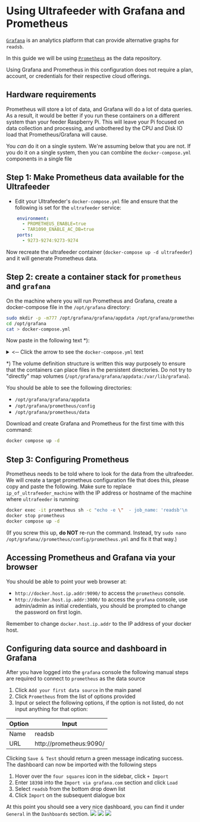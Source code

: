 # Using Ultrafeeder with Grafana and Prometheus

[`Grafana`](https://grafana.com/) is an analytics platform that can provide alternative graphs for `readsb`.

In this guide we will be using [`Prometheus`](https://prometheus.io/) as the data repository.

Using Grafana and Prometheus in this configuration does not require a plan, account, or credentials for their respective cloud offerings.

## Hardware requirements

Prometheus will store a lot of data, and Grafana will do a lot of data queries. As a result, it would be better if you run these containers on a different system than your feeder Raspberry Pi. This will leave your Pi focused on data collection and processing, and unbothered by the CPU and Disk IO load that Prometheus/Grafana will cause.

You *can* do it on a single system. We're assuming below that you are not. If you do it on a single system, then you can combine the `docker-compose.yml` components in a single file

## Step 1: Make Prometheus data available for the Ultrafeeder

- Edit your Ultrafeeder's `docker-compose.yml` file and ensure that the following is set for the `ultrafeeder` service:

```yaml
    environment:
      - PROMETHEUS_ENABLE=true
      - TAR1090_ENABLE_AC_DB=true
    ports:
      - 9273-9274:9273-9274
```

Now recreate the ultrafeeder container (`docker-compose up -d ultrafeeder`) and it will generate Prometheus data.

## Step 2: create a container stack for `prometheus` and `grafana`

On the machine where you will run Prometheus and Grafana, create a docker-compose file in the `/opt/grafana` directory:

```bash
sudo mkdir -p -m777 /opt/grafana/grafana/appdata /opt/grafana/prometheus/config /opt/grafana/prometheus/data
cd /opt/grafana
cat > docker-compose.yml
```

Now paste in the following text *):

<details>
  <summary>&lt;&dash;&dash; Click the arrow to see the <code>docker-compose.yml</code> text</summary>

```yaml
version: '3.9'

volumes:
  grafana:
    driver: local
    driver_opts:
      type: none
      device: "/opt/grafana/grafana/appdata"
      o: bind
  prom-config:
    driver: local
    driver_opts:
      type: none
      device: "/opt/grafana/prometheus/config"
      o: bind
  prom-data:
    driver: local
    driver_opts:
      type: none
      device: "/opt/grafana/prometheus/data"
      o: bind

services:
  grafana:
    image: grafana/grafana-oss:latest
    restart: unless-stopped
    container_name: grafana
    hostname: grafana
    tty: true
    # uncomment the following section and set the variables if you are exposing Grafana to the internet behind a rev web proxy:
    # environment:
    #   - GF_SERVER_ROOT_URL=https://mywebsite.com/grafana
    #   - GF_SERVER_SERVE_FROM_SUB_PATH=true
    ports:
      - 3000:3000
    volumes:
      - grafana:/var/lib/grafana

  prometheus:
    image: prom/prometheus
    container_name: prometheus
    hostname: prometheus
    restart: unless-stopped
    tmpfs:
      - /tmp
    volumes:
      - prom-config:/etc/prometheus
      - prom-data:/prometheus
    ports:
      - 9090:9090
```

</details>

*) The volume definition structure is written this way purposely to ensure that the containers can place files in the persistent directories. Do not try to "directly" map volumes (`/opt/grafana/grafana/appdata:/var/lib/grafana`).

You should be able to see the following directories:

- `/opt/grafana/grafana/appdata`
- `/opt/grafana/prometheus/config`
- `/opt/grafana/prometheus/data`

Download and create Grafana and Prometheus for the first time with this command:

```bash
docker compose up -d
```

## Step 3: Configuring Prometheus

Prometheus needs to be told where to look for the data from the ultrafeeder. We will create a target prometheus configuration file that does this, please copy and paste the following. Make sure to replace `ip_of_ultrafeeder_machine` with the IP address or hostname of the machine where `ultrafeeder` is running:

```bash
docker exec -it prometheus sh -c "echo -e \"  - job_name: 'readsb'\n    static_configs:\n      - targets: ['ip_of_ultrafeeder_machine:9273', 'ip_of_ultrafeeder_machine:9274']\" >> /etc/prometheus/prometheus.yml"
docker stop prometheus
docker compose up -d
```

(If you screw this up, **do NOT** re-run the command. Instead, try `sudo nano /opt/grafana//prometheus/config/prometheus.yml` and fix it that way.)

## Accessing Prometheus and Grafana via your browser

You should be able to point your web browser at:

* `http://docker.host.ip.addr:9090/` to access the `prometheus` console.
* `http://docker.host.ip.addr:3000/` to access the `grafana` console, use admin/admin as initial credentials, you should be prompted to change the password on first login.

Remember to change `docker.host.ip.addr` to the IP address of your docker host.

## Configuring data source and dashboard in Grafana

After you have logged into the `grafana` console the following manual steps are required to connect to `prometheus` as the data source

1. Click `Add your first data source` in the main panel
2. Click `Prometheus` from the list of options provided
3. Input or select the following options, if the option is not listed, do not input anything for that option:

Option | Input
------------- | -------------
Name | readsb
URL | http://prometheus:9090/

Clicking `Save & Test` should return a green message indicating success. The dashboard can now be imported with the following steps

1. Hover over the `four squares` icon in the sidebar, click `+ Import`
2. Enter `18398` into the `Import via grafana.com` section and click `Load`
3. Select `readsb` from the bottom drop down list
4. Click `Import` on the subsequent dialogue box

At this point you should see a very nice dashboard, you can find it under `General` in the `Dashboards` section.
<img src="https://user-images.githubusercontent.com/15090643/228942953-ed8b64aa-3a38-4c6f-bd42-e929b72399b2.png">
<img src="https://user-images.githubusercontent.com/15090643/228943041-7e135856-543a-416a-9331-50853d2e0929.png">
<img src="https://user-images.githubusercontent.com/15090643/228943083-c017c5a0-f5aa-4d03-b241-8e58f2c8a5f6.png">
